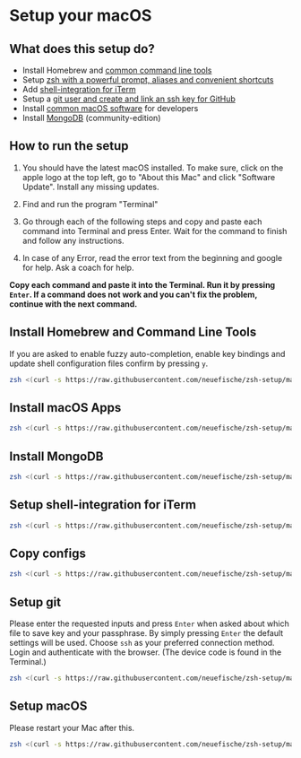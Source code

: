 # Setup your macOS

## What does this setup do?

- Install Homebrew and [common command line tools](install-brew#L12)
- Setup [zsh with a powerful prompt, aliases and convenient shortcuts](https://github.com/neuefische/zsh-setup/blob/main/copy-configs)
- Add [shell-integration for iTerm](https://github.com/neuefische/zsh-setup/blob/main/setup-iterm)
- Setup a [git user and create and link an ssh key for GitHub](https://github.com/neuefische/zsh-setup/blob/main/setup-git)
- Install [common macOS software](https://github.com/neuefische/zsh-setup/blob/main/install-apps#L5) for developers
- Install [MongoDB](https://github.com/neuefische/zsh-setup/blob/main/install-mongo) (community-edition)

## How to run the setup

1. You should have the latest macOS installed. To make sure, click on the apple logo at the top left, go to "About this Mac" and click "Software Update". Install any missing updates.

1. Find and run the program "Terminal"

1. Go through each of the following steps and copy and paste each command into Terminal and press Enter. Wait for the command to finish and follow any instructions.

1. In case of any Error, read the error text from the beginning and google for help. Ask a coach for help.

**Copy each command and paste it into the Terminal. Run it by pressing `Enter`. If a command does not work and you can't fix the problem, continue with the next command.**

## Install Homebrew and Command Line Tools

If you are asked to enable fuzzy auto-completion, enable key bindings and update shell configuration files confirm by pressing `y`.

```sh
zsh <(curl -s https://raw.githubusercontent.com/neuefische/zsh-setup/main/install-brew)
```

## Install macOS Apps

```sh
zsh <(curl -s https://raw.githubusercontent.com/neuefische/zsh-setup/main/install-apps)
```

## Install MongoDB

```sh
zsh <(curl -s https://raw.githubusercontent.com/neuefische/zsh-setup/main/install-mongo)
```

## Setup shell-integration for iTerm

```sh
zsh <(curl -s https://raw.githubusercontent.com/neuefische/zsh-setup/main/setup-iterm)
```

## Copy configs

```sh
zsh <(curl -s https://raw.githubusercontent.com/neuefische/zsh-setup/main/copy-configs)
```

## Setup git

Please enter the requested inputs and press `Enter` when asked about which file to save key and your passphrase. By simply pressing `Enter` the default settings will be used. Choose `ssh` as your preferred connection method. Login and authenticate with the browser. (The device code is found in the Terminal.)

```sh
zsh <(curl -s https://raw.githubusercontent.com/neuefische/zsh-setup/main/setup-git)
```

## Setup macOS

Please restart your Mac after this.

```sh
zsh <(curl -s https://raw.githubusercontent.com/neuefische/zsh-setup/main/setup-macos)
```
